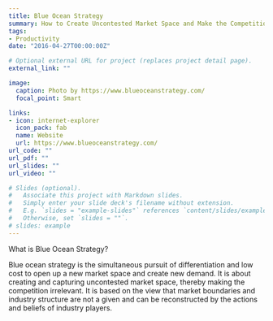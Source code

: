 ```yaml
---
title: Blue Ocean Strategy
summary: How to Create Uncontested Market Space and Make the Competition Irrelevant.
tags:
- Productivity
date: "2016-04-27T00:00:00Z"

# Optional external URL for project (replaces project detail page).
external_link: ""

image:
  caption: Photo by https://www.blueoceanstrategy.com/
  focal_point: Smart

links:
- icon: internet-explorer
  icon_pack: fab
  name: Website
  url: https://www.blueoceanstrategy.com/
url_code: ""
url_pdf: ""
url_slides: ""
url_video: ""

# Slides (optional).
#   Associate this project with Markdown slides.
#   Simply enter your slide deck's filename without extension.
#   E.g. `slides = "example-slides"` references `content/slides/example-slides.md`.
#   Otherwise, set `slides = ""`.
# slides: example
---
```



What is Blue Ocean Strategy?

Blue ocean strategy is the simultaneous pursuit of differentiation and low cost to open up a new market space and create new demand. It is about creating and capturing uncontested market space, thereby making the competition irrelevant. It is based on the view that market boundaries and industry structure are not a given and can be reconstructed by the actions and beliefs of industry players.


